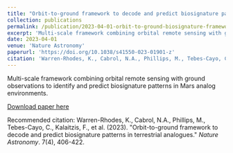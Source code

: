 ```yaml
---
title: "Orbit-to-ground framework to decode and predict biosignature patterns in terrestrial analogues"
collection: publications
permalink: /publication/2023-04-01-orbit-to-ground-biosignature-framework-2023
excerpt: 'Multi-scale framework combining orbital remote sensing with ground observations to identify and predict biosignature patterns in Mars analog environments.'
date: 2023-04-01
venue: 'Nature Astronomy'
paperurl: 'https://doi.org/10.1038/s41550-023-01901-z'
citation: 'Warren-Rhodes, K., Cabrol, N.A., Phillips, M., Tebes-Cayo, C., Kalaitzis, F., et al. (2023). &quot;Orbit-to-ground framework to decode and predict biosignature patterns in terrestrial analogues.&quot; <i>Nature Astronomy</i>. 7(4), 406-422.'
---
```

Multi-scale framework combining orbital remote sensing with ground observations to identify and predict biosignature patterns in Mars analog environments.

[Download paper here](https://doi.org/10.1038/s41550-023-01901-z)

Recommended citation: Warren-Rhodes, K., Cabrol, N.A., Phillips, M., Tebes-Cayo, C., Kalaitzis, F., et al. (2023). "Orbit-to-ground framework to decode and predict biosignature patterns in terrestrial analogues." <i>Nature Astronomy</i>. 7(4), 406-422.
